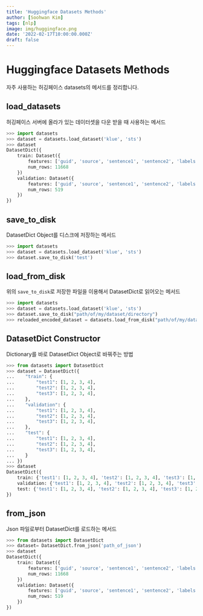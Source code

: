 ```yaml
---
title: 'Huggingface Datasets Methods'
author: [Soohwan Kim]
tags: [nlp]
image: img/huggingface.png
date: '2022-02-17T10:00:00.000Z'
draft: false
---
```

  
# Huggingface Datasets Methods
  
자주 사용하는 허깅페이스 datasets의 메서드를 정리합니다.  
  
## load_datasets
  
허깅페이스 서버에 올라가 있는 데이터셋을 다운 받을 때 사용하는 메서드
  
```python
>>> import datasets
>>> dataset = datasets.load_dataset('klue', 'sts')
>>> dataset
DatasetDict({
    train: Dataset({
        features: ['guid', 'source', 'sentence1', 'sentence2', 'labels'],
        num_rows: 11668
    })
    validation: Dataset({
        features: ['guid', 'source', 'sentence1', 'sentence2', 'labels'],
        num_rows: 519
    })
})
```
  
## save_to_disk
  
DatasetDict Object를 디스크에 저장하는 메서드
  
```python
>>> import datasets
>>> dataset = datasets.load_dataset('klue', 'sts')
>>> dataset.save_to_disk('test')
```
  
## load_from_disk
  
위의 `save_to_disk`로 저장한 파일을 이용해서 DatasetDict로 읽어오는 메서드
  
```python
>>> import datasets
>>> dataset = datasets.load_dataset('klue', 'sts')
>>> dataset.save_to_disk("path/of/my/dataset/directory")
>>> reloaded_encoded_dataset = datasets.load_from_disk("path/of/my/dataset/directory")
```
  
## DatasetDict Constructor
  
Dictionary를 바로 DatasetDict Object로 바꿔주는 방법
    
```python
>>> from datasets import DatasetDict
>>> dataset = DatasetDict({
...    "train": {
...        "test1": [1, 2, 3, 4],
...        "test2": [1, 2, 3, 4],
...        "test3": [1, 2, 3, 4],
...    },
...    "validation": {
...        "test1": [1, 2, 3, 4],
...        "test2": [1, 2, 3, 4],
...        "test3": [1, 2, 3, 4],
...    },
...    "test": {
...        "test1": [1, 2, 3, 4],
...        "test2": [1, 2, 3, 4],
...        "test3": [1, 2, 3, 4],
...    }
... })
>>> dataset
DatasetDict({
    train: {'test1': [1, 2, 3, 4], 'test2': [1, 2, 3, 4], 'test3': [1, 2, 3, 4]}
    validation: {'test1': [1, 2, 3, 4], 'test2': [1, 2, 3, 4], 'test3': [1, 2, 3, 4]}
    test: {'test1': [1, 2, 3, 4], 'test2': [1, 2, 3, 4], 'test3': [1, 2, 3, 4]}
})
```
  
## from_json
  
Json 파일로부터 DatasetDict를 로드하는 메서드
  
```python
>>> from datasets import DatasetDict
>>> dataset= DatasetDict.from_json('path_of_json')
>>> dataset
DatasetDict({
    train: Dataset({
        features: ['guid', 'source', 'sentence1', 'sentence2', 'labels'],
        num_rows: 11668
    })
    validation: Dataset({
        features: ['guid', 'source', 'sentence1', 'sentence2', 'labels'],
        num_rows: 519
    })
})
```